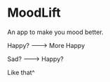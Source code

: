 # MoodLift

An app to make you mood better.

Happy? ---> More Happy

Sad?   ---> Happy?

Like that^
